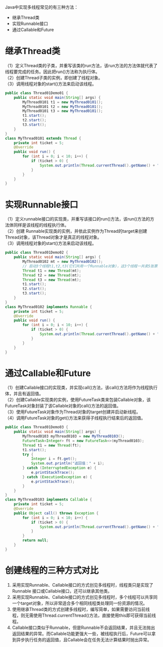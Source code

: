 Java中实现多线程常见的有三种方法：
- 继承Thread类
- 实现Runnable接口
- 通过Callable和Future
# **继承Thread类** 
（1）定义Thread类的子类，并重写该类的run方法，该run方法的方法体就代表了线程要完成的任务。因此把run()方法称为执行体。  
（2）创建Thread子类的实例，即创建了线程对象。  
（3）调用线程对象的start()方法来启动该线程。  
```java
public class Thread01Demo01 {
    public static void main(String[] args) {
        MyThread0101 t1 = new MyThread0101();
        MyThread0101 t2 = new MyThread0101();
        MyThread0101 t3 = new MyThread0101();
        t1.start();
        t2.start();
        t3.start();
    }
}
class MyThread0101 extends Thread {
    private int ticket = 5;
    @Override
    public void run() {
        for (int i = 0; i < 10; i++) {
            if (ticket > 0) {
                System.out.println(Thread.currentThread().getName() + " ticket = " + ticket--);
            }
        }
    }
}
```
# **实现Runnable接口** 
（1）定义runnable接口的实现类，并重写该接口的run()方法，该run()方法的方法体同样是该线程的线程执行体。  
（2）创建 Runnable实现类的实例，并依此实例作为Thread的target来创建Thread对象，该Thread对象才是真正的线程对象。  
（3）调用线程对象的start()方法来启动该线程。  
```java
public class Thread01Demo02 {
    public static void main(String[] args) {
        MyThread0102 mt = new MyThread0102();
        // 启动3个线程t1,t2,t3(它们共用一个Runnable对象)，这3个线程一共卖5张票！
        Thread t1 = new Thread(mt);
        Thread t2 = new Thread(mt);
        Thread t3 = new Thread(mt);
        t1.start();
        t2.start();
        t3.start();
    }
}
class MyThread0102 implements Runnable {
    private int ticket = 5;
    @Override
    public void run() {
        for (int i = 0; i < 10; i++) {
            if (ticket > 0) {
                System.out.println(Thread.currentThread().getName() + " ticket = " + ticket--);
            }
        }
    }
}
```
# **通过Callable和Future** 
（1）创建Callable接口的实现类，并实现call()方法，该call()方法将作为线程执行体，并且有返回值。  
（2）创建Callable实现类的实例，使用FutureTask类来包装Callable对象，该FutureTask对象封装了该Callable对象的call()方法的返回值。  
（3）使用FutureTask对象作为Thread对象的target创建并启动新线程。  
（4）调用FutureTask对象的get()方法来获得子线程执行结束后的返回值。  
```java
public class Thread01Demo03 {
    public static void main(String[] args) {
        MyThread0103 myThread0103 = new MyThread0103();
        FutureTask<Integer> ft = new FutureTask<>(myThread0103);
        Thread t1 = new Thread(ft);
        t1.start();
        try {
            Integer i = ft.get();
            System.out.println("返回值：" + i);
        } catch (InterruptedException e) {
            e.printStackTrace();
        } catch (ExecutionException e) {
            e.printStackTrace();
        }
    }
}
class MyThread0103 implements Callable {
    private int ticket = 5;
    @Override
    public Object call() throws Exception {
        for (int i = 0; i < 10; i++) {
            if (ticket > 0) {
                System.out.println(Thread.currentThread().getName() + " ticket = " + ticket--);
            }
        }
        return null;
    }
}
```
# **创建线程的三种方式对比**  
1. 采用实现Runnable、Callable接口的方式创见多线程时，线程类只是实现了Runnable 接口或Callable接口，还可以继承其他类。  
2. 采用实现Runnable、Callable接口的方式创见多线程时，多个线程可以共享同一个target对象，所以非常适合多个相同线程类处理同一份资源的情况。  
3. 使用继承Thread类的方式创建多线程时，编写简单，如果需要访问当前线程，则无需使用Thread.currentThread()方法，直接使用this即可获得当前线程。  
4. Callable接口类似于Runnable，但是Runnable不会返回结果，并且无法抛出返回结果的异常。而Callable功能更强大一些，被线程执行后，Future可以拿到异步执行任务的返回值，且Callable会在任务无法计算结果时抛出异常。  

